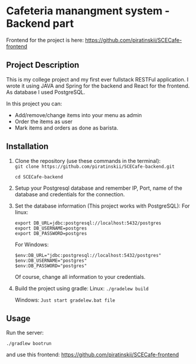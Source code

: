 # Cafeteria manangment system - Backend part

Frontend for the project is here: https://github.com/piratinskii/SCECafe-frontend

## Project Description

This is my college project and my first ever fullstack RESTFul application. I wrote it using JAVA and Spring for the backend and React for the frontend. As database I used PostgreSQL.

In this project you can:
- Add/remove/change items into your menu as admin
- Order the items as user
- Mark items and orders as done as barista.

## Installation 

1. Clone the repository (use these commands in the terminal):    
   ```git clone https://github.com/piratinskii/SCECafe-backend.git```
   
   ```cd SCECafe-backend``` 

2. Setup your Postgresql database and remember IP, Port, name of the database and credentials for the connection.
3. Set the database information (This project works with PostgreSQL):
   For linux:
   ```
   export DB_URL=jdbc:postgresql://localhost:5432/postgres
   export DB_USERNAME=postgres
   export DB_PASSWORD=postgres
   ```

    For Windows:
   ```
   $env:DB_URL="jdbc:postgresql://localhost:5432/postgres"
   $env:DB_USERNAME="postgres"
   $env:DB_PASSWORD="postgres"
   ```

   Of course, change all information to your credentials.
   
5. Build the project using gradle:
   Linux:
   ```./gradelew build```

   Windows:
   ```Just start gradelew.bat file```

## Usage 

Run the server: 

```./gradlew bootrun```

and use this frontend: https://github.com/piratinskii/SCECafe-frontend
